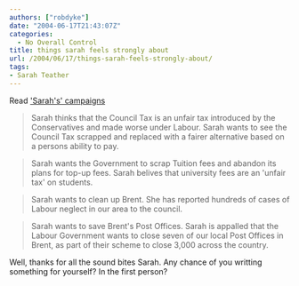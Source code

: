 ```yaml
---
authors: ["robdyke"]
date: "2004-06-17T21:43:07Z"
categories:
  - No Overall Control
title: things sarah feels strongly about
url: /2004/06/17/things-sarah-feels-strongly-about/
tags:
- Sarah Teather
---
```

Read ['Sarah's' campaigns](http://www.sarahteather.libdems.org.uk/page.php?header-campaigns)

> Sarah thinks that the Council Tax is an unfair tax introduced by the Conservatives and made worse under Labour. Sarah wants to see the Council Tax scrapped and replaced with a fairer alternative based on a persons ability to pay.

> Sarah wants the Government to scrap Tuition fees and abandon its plans for top-up fees. Sarah belives that university fees are an 'unfair tax' on students.

> Sarah wants to clean up Brent. She has reported hundreds of cases of Labour neglect in our area to the council.

> Sarah wants to save Brent's Post Offices. Sarah is appalled that the Labour Government wants to close seven of our local Post Offices in Brent, as part of their scheme to close 3,000 across the country.

Well, thanks for all the sound bites Sarah. Any chance of you writting something for yourself? In the first person?